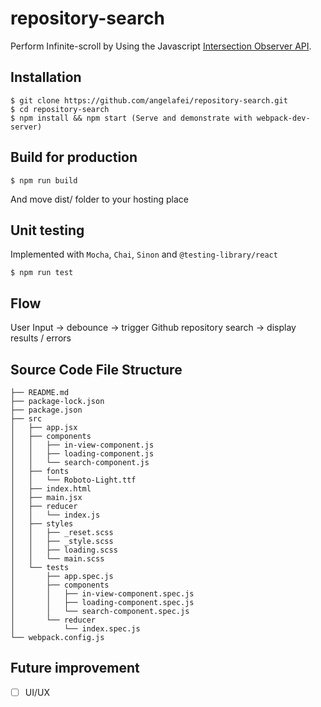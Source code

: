 # repository-search
Perform Infinite-scroll by Using the Javascript [Intersection Observer API](https://developer.mozilla.org/en-US/docs/Web/API/IntersectionObserver).

## Installation

```shell
$ git clone https://github.com/angelafei/repository-search.git
$ cd repository-search
$ npm install && npm start (Serve and demonstrate with webpack-dev-server)
```

## Build for production
```shell
$ npm run build
```
And move dist/ folder to your hosting place

## Unit testing
Implemented with `Mocha`, `Chai`, `Sinon` and `@testing-library/react`
```shell
$ npm run test
```  

## Flow
User Input -> debounce -> trigger Github repository search -> display results / errors


## Source Code File Structure
```
├── README.md
├── package-lock.json
├── package.json
├── src
│   ├── app.jsx
│   ├── components
│   │   ├── in-view-component.js
│   │   ├── loading-component.js
│   │   └── search-component.js
│   ├── fonts
│   │   └── Roboto-Light.ttf
│   ├── index.html
│   ├── main.jsx
│   ├── reducer
│   │   └── index.js
│   ├── styles
│   │   ├── _reset.scss
│   │   ├── _style.scss
│   │   ├── loading.scss
│   │   └── main.scss
│   └── tests
│       ├── app.spec.js
│       ├── components
│       │   ├── in-view-component.spec.js
│       │   ├── loading-component.spec.js
│       │   └── search-component.spec.js
│       └── reducer
│           └── index.spec.js
└── webpack.config.js
```

## Future improvement
  - [ ] UI/UX
